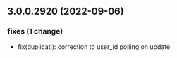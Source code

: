 ## 3.0.0.2920 (2022-09-06)

### fixes (1 change)

- fix(duplicati): correction to user_id polling on update
